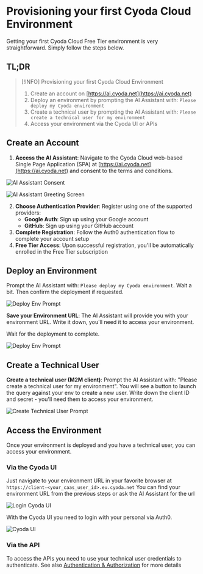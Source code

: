 # Provisioning your first Cyoda Cloud Environment

Getting your first Cyoda Cloud Free Tier environment is very straightforward. Simply follow the steps below.

## TL;DR

> [!INFO] Provisioning your first Cyoda Cloud Environment
> 1. Create an account on [https://ai.cyoda.net](https://ai.cyoda.net)
> 2. Deploy an environment by prompting the AI Assistant with: `Please deploy my Cyoda environment`
> 3. Create a technical user by prompting the AI Assistant with: `Please create a technical user for my environment`
> 4. Access your environment via the Cyoda UI or APIs

## Create an Account

1. **Access the AI Assistant**: Navigate to the Cyoda Cloud web-based Single Page Application (SPA) at [https://ai.cyoda.net](https://ai.cyoda.net) and consent to the terms and conditions.

![AI Assistant Consent](./images/env-provisioning-flow/01-ai-assistant-consent.png)

![AI Assistant Greeting Screen](./images/env-provisioning-flow/02-ai-assistant-greet.png)

2. **Choose Authentication Provider**: Register using one of the supported providers:
    - **Google Auth**: Sign up using your Google account
    - **GitHub**: Sign up using your GitHub account
3. **Complete Registration**: Follow the Auth0 authentication flow to complete your account setup
4. **Free Tier Access**: Upon successful registration, you'll be automatically enrolled in the Free Tier subscription

## Deploy an Environment

Prompt the AI Assistant with: `Please deploy my Cyoda environment`. Wait a bit. Then confirm the deployment if requested.

![Deploy Env Prompt](./images/env-provisioning-flow/03-deploy-env-prompt.png)


**Save your Environment URL**: The AI Assistant will provide you with your environment URL. Write it down, you'll need it to access your environment.

Wait for the deployment to complete.

![Deploy Env Prompt](./images/env-provisioning-flow/04-env-deployed-confirmation.png)

## Create a Technical User

**Create a technical user (M2M client)**: Prompt the AI Assistant with: "Please create a technical user for my environment". You will see a button to launch the query against your env to create a new user. Write down the client ID and secret - you'll need them to access your environment.

![Create Technical User Prompt](./images/env-provisioning-flow/05-create-technical-user.png)


## Access the Environment
Once your environment is deployed and you have a technical user, you can access your environment.

### Via the Cyoda UI

Just navigate to your environment URL in your favorite browser at `https://client-<your_caas_user_id>.eu.cyoda.net` 
You can find your environment URL from the previous steps or ask the AI Assistant for the url

![Login Cyoda UI](./images/env-provisioning-flow/06-login-cyoda-ui.png)

With the Cyoda UI you need to login with your personal via Auth0.

![Cyoda UI](./images/env-provisioning-flow/07-logged-in.png)

### Via the API
To access the APIs you need to use your technical user credentials to authenticate.
See also [Authentication & Authorization](authentication-authorization.md) for more details
